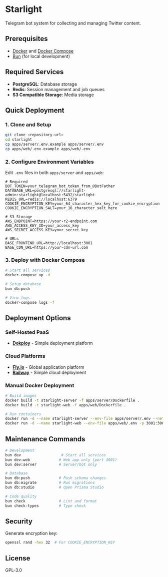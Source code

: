 # Starlight

Telegram bot system for collecting and managing Twitter content.

## Prerequisites

- [Docker](https://docs.docker.com/get-docker/) and [Docker Compose](https://docs.docker.com/compose/install/)
- [Bun](https://bun.sh/) (for local development)

## Required Services

- **PostgreSQL**: Database storage
- **Redis**: Session management and job queues
- **S3 Compatible Storage**: Media storage

## Quick Deployment

### 1. Clone and Setup

```bash
git clone <repository-url>
cd starlight
cp apps/server/.env.example apps/server/.env
cp apps/web/.env.example apps/web/.env
```

### 2. Configure Environment Variables

Edit `.env` files in both `apps/server` and `apps/web`:

```env
# Required
BOT_TOKEN=your_telegram_bot_token_from_@BotFather
DATABASE_URL=postgresql://starlight-admin:starlight@localhost:5432/starlight
REDIS_URL=redis://localhost:6379
COOKIE_ENCRYPTION_KEY=your_64_character_hex_key_for_cookie_encryption
COOKIE_ENCRYPTION_SALT=your_16_character_salt_here

# S3 Storage
AWS_ENDPOINT=https://your-r2-endpoint.com
AWS_ACCESS_KEY_ID=your_access_key
AWS_SECRET_ACCESS_KEY=your_secret_key

# URLs
BASE_FRONTEND_URL=http://localhost:3001
BASE_CDN_URL=https://your-cdn-url.com
```

### 3. Deploy with Docker Compose

```bash
# Start all services
docker-compose up -d

# Setup database
bun db:push

# View logs
docker-compose logs -f
```

## Deployment Options

### Self-Hosted PaaS

- **[Dokploy](https://dokploy.com/)** - Simple deployment platform

### Cloud Platforms

- **[Fly.io](https://fly.io/)** - Global application platform
- **[Railway](https://railway.app/)** - Simple cloud deployment

### Manual Docker Deployment

```bash
# Build images
docker build -t starlight-server -f apps/server/Dockerfile .
docker build -t starlight-web -f apps/web/Dockerfile .

# Run containers
docker run -d --name starlight-server --env-file apps/server/.env --network host starlight-server
docker run -d --name starlight-web --env-file apps/web/.env -p 3001:3001 starlight-web
```

## Maintenance Commands

```bash
# Development
bun dev                  # Start all services
bun dev:web             # Web app only (port 3001)
bun dev:server          # Server/bot only

# Database
bun db:push             # Push schema changes
bun db:migrate          # Run migrations
bun db:studio           # Open Prisma Studio

# Code quality
bun check               # Lint and format
bun check-types         # Type check
```

## Security

Generate encryption key:
```bash
openssl rand -hex 32  # For COOKIE_ENCRYPTION_KEY
```

## License

GPL-3.0
